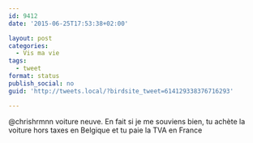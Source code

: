 ```yaml
---
id: 9412
date: '2015-06-25T17:53:38+02:00'

layout: post
categories:
  - Vis ma vie
tags:
  - tweet
format: status
publish_social: no
guid: 'http://tweets.local/?birdsite_tweet=614129338376716293'

---
```


@chrishrmnn voiture neuve. En fait si je me souviens bien, tu achète la voiture hors taxes en Belgique et tu paie la TVA en France